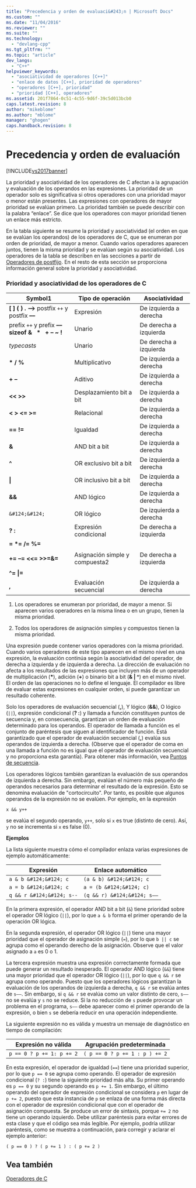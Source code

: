 ```yaml
---
title: "Precedencia y orden de evaluaci&#243;n | Microsoft Docs"
ms.custom: ""
ms.date: "11/04/2016"
ms.reviewer: ""
ms.suite: ""
ms.technology: 
  - "devlang-cpp"
ms.tgt_pltfrm: ""
ms.topic: "article"
dev_langs: 
  - "C++"
helpviewer_keywords: 
  - "asociatividad de operadores [C++]"
  - "enlace de datos [C++], prioridad de operadores"
  - "operadores [C++], prioridad"
  - "prioridad [C++], operadores"
ms.assetid: 201f7864-0c51-4c55-9d6f-39c5d013bcb0
caps.latest.revision: 8
author: "mikeblome"
ms.author: "mblome"
manager: "ghogen"
caps.handback.revision: 8
---
```

# Precedencia y orden de evaluaci&#243;n
[!INCLUDE[vs2017banner](../assembler/inline/includes/vs2017banner.md)]

La prioridad y asociatividad de los operadores de C afectan a la agrupación y evaluación de los operandos en las expresiones.  La prioridad de un operador solo es significativa si otros operadores con una prioridad mayor o menor están presentes.  Las expresiones con operadores de mayor prioridad se evalúan primero.  La prioridad también se puede describir con la palabra “enlace”. Se dice que los operadores con mayor prioridad tienen un enlace más estricto.  
  
 En la tabla siguiente se resume la prioridad y asociatividad \(el orden en que se evalúan los operandos\) de los operadores de C, que se enumeran por orden de prioridad, de mayor a menor.  Cuando varios operadores aparecen juntos, tienen la misma prioridad y se evalúan según su asociatividad.  Los operadores de la tabla se describen en las secciones a partir de [Operadores de postfijo](../c-language/postfix-operators.md).  En el resto de esta sección se proporciona información general sobre la prioridad y asociatividad.  
  
### Prioridad y asociatividad de los operadores de C  
  
|Symbol1|Tipo de operación|Asociatividad|  
|-------------|-----------------------|-------------------|  
|**\[ \] \( \) . –\>** postfix `++` y postfix **––**|Expresión|De izquierda a derecha|  
|prefix `++` y prefix **–– sizeof &   \*   \+ – ~ \!**|Unario|De derecha a izquierda|  
|*typecasts*|Unario|De derecha a izquierda|  
|**\* \/ %**|Multiplicativo|De izquierda a derecha|  
|**\+ –**|Aditivo|De izquierda a derecha|  
|**\<\< \>\>**|Desplazamiento bit a bit|De izquierda a derecha|  
|**\< \> \<\= \>\=**|Relacional|De izquierda a derecha|  
|**\=\= \!\=**|Igualdad|De izquierda a derecha|  
|**&**|AND bit a bit|De izquierda a derecha|  
|**^**|OR exclusivo bit a bit|De izquierda a derecha|  
|**&#124;**|OR inclusivo bit a bit|De izquierda a derecha|  
|**&&**|AND lógico|De izquierda a derecha|  
|`&#124;&#124;`|OR lógico|De izquierda a derecha|  
|**? :**|Expresión condicional|De derecha a izquierda|  
|**\= \*\= \/\= %\=**<br /><br /> **\+\= –\= \<\<\= \>\>\=&\=**<br /><br /> **^\= &#124;\=**|Asignación simple y compuesta2|De derecha a izquierda|  
|**,**|Evaluación secuencial|De izquierda a derecha|  
  
 1.  Los operadores se enumeran por prioridad, de mayor a menor.  Si aparecen varios operadores en la misma línea o en un grupo, tienen la misma prioridad.  
  
 2.  Todos los operadores de asignación simples y compuestos tienen la misma prioridad.  
  
 Una expresión puede contener varios operadores con la misma prioridad.  Cuando varios operadores de este tipo aparecen en el mismo nivel en una expresión, la evaluación continúa según la asociatividad del operador, de derecha a izquierda y de izquierda a derecha.  La dirección de evaluación no afecta a los resultados de las expresiones que incluyen más de un operador de multiplicación \(**\***\), adición \(**\+**\) o binario bit a bit \(**& &#124; ^**\) en el mismo nivel.  El orden de las operaciones no lo define el lenguaje.  El compilador es libre de evaluar estas expresiones en cualquier orden, si puede garantizar un resultado coherente.  
  
 Solo los operadores de evaluación secuencial \(**,**\), Y lógico \(**&&**\), O lógico \(`||`\), expresión condicional \(**? :**\) y llamada a función constituyen puntos de secuencia y, en consecuencia, garantizan un orden de evaluación determinado para los operandos.  El operador de llamada a función es el conjunto de paréntesis que siguen al identificador de función.  Está garantizado que el operador de evaluación secuencial \(**,**\) evalúa sus operandos de izquierda a derecha. \(Observe que el operador de coma en una llamada a función no es igual que el operador de evaluación secuencial y no proporciona esta garantía\). Para obtener más información, vea [Puntos de secuencia](../c-language/c-sequence-points.md).  
  
 Los operadores lógicos también garantizan la evaluación de sus operandos de izquierda a derecha.  Sin embargo, evalúan el número más pequeño de operandos necesarios para determinar el resultado de la expresión.  Esto se denomina evaluación de "cortocircuito".  Por tanto, es posible que algunos operandos de la expresión no se evalúen.  Por ejemplo, en la expresión  
  
```  
x && y++  
```  
  
 se evalúa el segundo operando, `y++`, solo si `x` es true \(distinto de cero\).  Así, `y` no se incrementa si `x` es false \(0\).  
  
 **Ejemplos**  
  
 La lista siguiente muestra cómo el compilador enlaza varias expresiones de ejemplo automáticamente:  
  
|Expresión|Enlace automático|  
|---------------|-----------------------|  
|`a & b &#124;&#124; c`|`(a & b) &#124;&#124; c`|  
|`a = b &#124;&#124; c`|`a = (b &#124;&#124; c)`|  
|`q && r &#124;&#124; s--`|`(q && r) &#124;&#124; s––`|  
  
 En la primera expresión, el operador AND bit a bit \(`&`\) tiene prioridad sobre el operador OR lógico \(`||`\), por lo que `a & b` forma el primer operando de la operación OR lógica.  
  
 En la segunda expresión, el operador OR lógico \(`||`\) tiene una mayor prioridad que el operador de asignación simple \(`=`\), por lo que `b || c` se agrupa como el operando derecho de la asignación.  Observe que el valor asignado a `a` es 0 o 1.  
  
 La tercera expresión muestra una expresión correctamente formada que puede generar un resultado inesperado.  El operador AND lógico \(`&&`\) tiene una mayor prioridad que el operador OR lógico \(`||`\), por lo que `q && r` se agrupa como operando.  Puesto que los operadores lógicos garantizan la evaluación de los operandos de izquierda a derecha, `q && r` se evalúa antes de `s––`.  Sin embargo, si `q && r` se evalúa como un valor distinto de cero, `s––` no se evalúa y `s` no se reduce.  Si la no reducción de `s` puede provocar un problema en el programa, `s––` debe aparecer como el primer operando de la expresión, o bien `s` se debería reducir en una operación independiente.  
  
 La siguiente expresión no es válida y muestra un mensaje de diagnóstico en tiempo de compilación:  
  
|Expresión no válida|Agrupación predeterminada|  
|-------------------------|-------------------------------|  
|`p == 0 ? p += 1: p += 2`|`( p == 0 ? p += 1 : p ) += 2`|  
  
 En esta expresión, el operador de igualdad \(`==`\) tiene una prioridad superior, por lo que `p == 0` se agrupa como operando.  El operador de expresión condicional \(`? :`\) tiene la siguiente prioridad más alta.  Su primer operando es `p == 0` y su segundo operando es `p += 1`.  Sin embargo, el último operando del operador de expresión condicional se considera `p` en lugar de `p += 2`, puesto que esta instancia de `p` se enlaza de una forma más directa con el operador de expresión condicional que con el operador de asignación compuesta.  Se produce un error de sintaxis, porque `+= 2` no tiene un operando izquierdo.  Debe utilizar paréntesis para evitar errores de esta clase y que el código sea más legible.  Por ejemplo, podría utilizar paréntesis, como se muestra a continuación, para corregir y aclarar el ejemplo anterior:  
  
```  
( p == 0 ) ? ( p += 1 ) : ( p += 2 )  
```  
  
## Vea también  
 [Operadores de C](../c-language/c-operators.md)